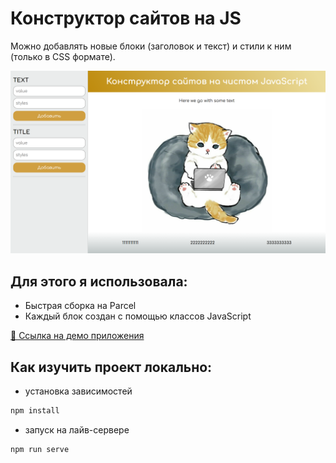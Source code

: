 # Конструктор сайтов на JS

Можно добавлять новые блоки (заголовок и текст) и стили к ним (только в CSS формате).

<img width="532" alt="image" src="/src/assets/constructor-preview.png">

## Для этого я использовала:

-   Быстрая сборка на Parcel
-   Каждый блок создан с помощью классов JavaScript

[🔗 Ссылка на демо приложения](https://github.com/OlyaMosienko/constructor-js/dist/index.html)

## Как изучить проект локально:

-   установка зависимостей

```js
npm install
```

-   запуск на лайв-сервере

```js
npm run serve
```
